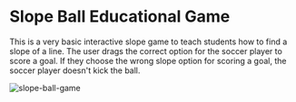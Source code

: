 # Slope Ball Educational Game
This is a very basic interactive slope game to teach students how to find a slope of a line. The user drags the correct option for the soccer player to score a goal. If they choose the wrong slope option for scoring a goal, the soccer player doesn't kick the ball.

![slope-ball-game](https://user-images.githubusercontent.com/53579857/165404366-6f549e17-6906-49c2-b651-7b1baae6f286.gif)
